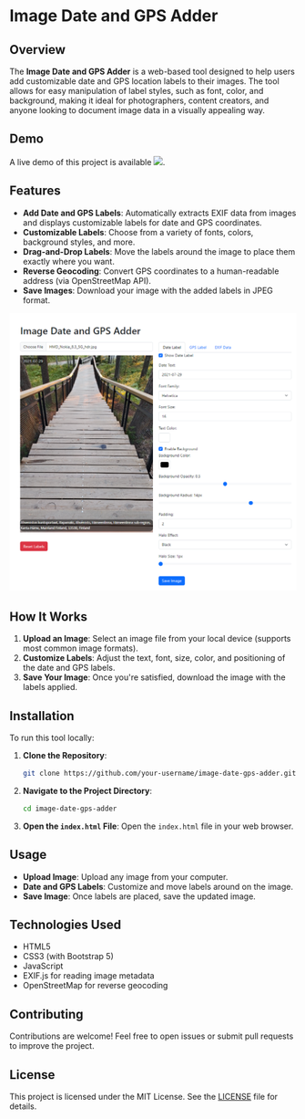 # Image Date and GPS Adder

## Overview
The **Image Date and GPS Adder** is a web-based tool designed to help users add customizable date and GPS location labels to their images. The tool allows for easy manipulation of label styles, such as font, color, and background, making it ideal for photographers, content creators, and anyone looking to document image data in a visually appealing way.

## Demo
A live demo of this project is available <a href="https://abport.github.io/Image-Date-GPS-Adder/"
    ><img
      src="https://img.shields.io/static/v1?label=&message=Live%20Demo%20Here&color=orange"
      height="25"
  /></a>.

  
## Features
- **Add Date and GPS Labels**: Automatically extracts EXIF data from images and displays customizable labels for date and GPS coordinates.
- **Customizable Labels**: Choose from a variety of fonts, colors, background styles, and more.
- **Drag-and-Drop Labels**: Move the labels around the image to place them exactly where you want.
- **Reverse Geocoding**: Convert GPS coordinates to a human-readable address (via OpenStreetMap API).
- **Save Images**: Download your image with the added labels in JPEG format.

![Projects](https://github.com/abport/Image-Date-GPS-Adder/blob/main/screenshot.png) 

## How It Works
1. **Upload an Image**: Select an image file from your local device (supports most common image formats).
2. **Customize Labels**: Adjust the text, font, size, color, and positioning of the date and GPS labels.
3. **Save Your Image**: Once you're satisfied, download the image with the labels applied.

## Installation
To run this tool locally:
1. **Clone the Repository**:
   ```bash
   git clone https://github.com/your-username/image-date-gps-adder.git
   ```

2. **Navigate to the Project Directory**:
   ```bash
   cd image-date-gps-adder
   ```

3. **Open the `index.html` File**:
   Open the `index.html` file in your web browser.
   
## Usage
- **Upload Image**: Upload any image from your computer.
- **Date and GPS Labels**: Customize and move labels around on the image.
- **Save Image**: Once labels are placed, save the updated image.


## Technologies Used
- HTML5
- CSS3 (with Bootstrap 5)
- JavaScript
- EXIF.js for reading image metadata
- OpenStreetMap for reverse geocoding

## Contributing
Contributions are welcome! Feel free to open issues or submit pull requests to improve the project.

## License
This project is licensed under the MIT License. See the [LICENSE](LICENSE) file for details.
